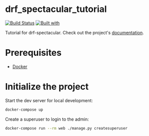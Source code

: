 # drf_spectacular_tutorial

[![Build Status](https://travis-ci.org/vbmendes/drf_spectacular_tutorial.svg?branch=master)](https://travis-ci.org/vbmendes/drf_spectacular_tutorial)
[![Built with](https://img.shields.io/badge/Built_with-Cookiecutter_Django_Rest-F7B633.svg)](https://github.com/agconti/cookiecutter-django-rest)

Tutorial for drf-spectacular. Check out the project's [documentation](http://vbmendes.github.io/drf_spectacular_tutorial/).

# Prerequisites

- [Docker](https://docs.docker.com/docker-for-mac/install/)

# Initialize the project

Start the dev server for local development:

```bash
docker-compose up
```

Create a superuser to login to the admin:

```bash
docker-compose run --rm web ./manage.py createsuperuser
```
